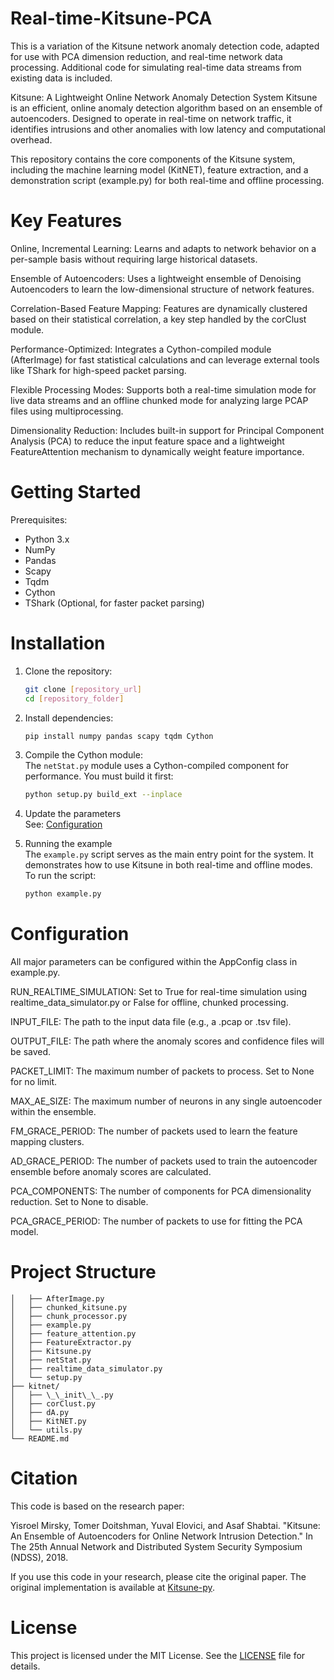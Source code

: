 
# Real-time-Kitsune-PCA
This is a variation of the Kitsune network anomaly detection code, adapted for use with PCA dimension reduction, and real-time network data processing. Additional code for simulating real-time data streams from existing data is included.

Kitsune: A Lightweight Online Network Anomaly Detection System 
Kitsune is an efficient, online anomaly detection algorithm based on an ensemble of autoencoders. Designed to operate in real-time on network traffic, it identifies intrusions and other anomalies with low latency and computational overhead.

This repository contains the core components of the Kitsune system, including the machine learning model (KitNET), feature extraction, and a demonstration script (example.py) for both real-time and offline processing.

# Key Features 
Online, Incremental Learning: Learns and adapts to network behavior on a per-sample basis without requiring large historical datasets.

Ensemble of Autoencoders: Uses a lightweight ensemble of Denoising Autoencoders to learn the low-dimensional structure of network features.

Correlation-Based Feature Mapping: Features are dynamically clustered based on their statistical correlation, a key step handled by the corClust module.

Performance-Optimized: Integrates a Cython-compiled module (AfterImage) for fast statistical calculations and can leverage external tools like TShark for high-speed packet parsing.

Flexible Processing Modes: Supports both a real-time simulation mode for live data streams and an offline chunked mode for analyzing large PCAP files using multiprocessing.

Dimensionality Reduction: Includes built-in support for Principal Component Analysis (PCA) to reduce the input feature space and a lightweight FeatureAttention mechanism to dynamically weight feature importance.

# Getting Started 
Prerequisites:

* Python 3.x
* NumPy
* Pandas
* Scapy
* Tqdm
* Cython
* TShark  (Optional, for faster packet parsing)

# Installation

1. Clone the repository:
   ```bash
   git clone [repository_url]
   cd [repository_folder]
   ```

2. Install dependencies:
   ```bash
   pip install numpy pandas scapy tqdm Cython
   ```

3. Compile the Cython module:  
   The `netStat.py` module uses a Cython-compiled component for performance. You must build it first:
   ```bash
   python setup.py build_ext --inplace
   ```

4. Update the parameters  
   See: [Configuration](#configuration)

5. Running the example  
   The `example.py` script serves as the main entry point for the system. It demonstrates how to use Kitsune in both real-time and offline modes.  
   To run the script:
   ```bash
   python example.py
   ```
# Configuration 
All major parameters can be configured within the AppConfig class in example.py.

RUN_REALTIME_SIMULATION: Set to True for real-time simulation using realtime_data_simulator.py or False for offline, chunked processing.

INPUT_FILE: The path to the input data file (e.g., a .pcap or .tsv file).

OUTPUT_FILE: The path where the anomaly scores and confidence files will be saved.

PACKET_LIMIT: The maximum number of packets to process. Set to None for no limit.

MAX_AE_SIZE: The maximum number of neurons in any single autoencoder within the ensemble.

FM_GRACE_PERIOD: The number of packets used to learn the feature mapping clusters.

AD_GRACE_PERIOD: The number of packets used to train the autoencoder ensemble before anomaly scores are calculated.

PCA_COMPONENTS: The number of components for PCA dimensionality reduction. Set to None to disable.

PCA_GRACE_PERIOD: The number of packets to use for fitting the PCA model.

# Project Structure 

```text
│   ├── AfterImage.py
│   ├── chunked_kitsune.py
│   ├── chunk_processor.py
│   ├── example.py
│   ├── feature_attention.py
│   ├── FeatureExtractor.py
│   ├── Kitsune.py
│   ├── netStat.py
│   ├── realtime_data_simulator.py
│   └── setup.py
├── kitnet/
│   ├── \_\_init\_\_.py
│   ├── corClust.py
│   ├── dA.py
│   ├── KitNET.py
│   └── utils.py
└── README.md
```

# Citation 
This code is based on the research paper:

Yisroel Mirsky, Tomer Doitshman, Yuval Elovici, and Asaf Shabtai. "Kitsune: An Ensemble of Autoencoders for Online Network Intrusion Detection." In The 25th Annual Network and Distributed System Security Symposium (NDSS), 2018.

If you use this code in your research, please cite the original paper.
The original implementation is available at [Kitsune-py](https://github.com/ymirsky/Kitsune-py).

# License
This project is licensed under the MIT License. See the [LICENSE](LICENSE.txt) file for details.
